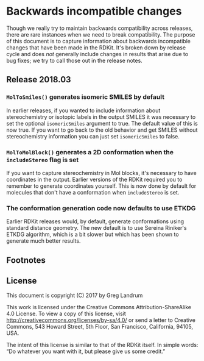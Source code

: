 # Backwards incompatible changes

Though we really try to maintain backwards compatibility across releases, there are rare instances when we need to break compatibility. The purpose of this document is to capture information about backwards incompatible changes that have been made in the RDKit. It's broken down by release cycle and does *not* generally include changes in results that arise due to bug fixes; we try to call those out in the release notes.

## Release 2018.03

### `MolToSmiles()` generates isomeric SMILES by default
In earlier releases, if you wanted to include information about stereochemistry or isotopic labels in the output SMILES it was necessary to set the optional `isomericSmiles` argument to true. The default value of this is now true. If you want to go back to the old behavior and get SMILES without stereochemistry information you can just set `isomericSmiles` to false.

### `MolToMolBlock()` generates a 2D conformation when the `includeStereo` flag is set
If you want to capture stereochemistry in Mol blocks, it's necessary to have coordinates in the output. Earlier versions of the RDKit required you to remember to generate coordinates yourself. This is now done by default for molecules that don't have a conformation when `includeStereo` is set.

### The conformation generation code now defaults to use ETKDG
Earlier RDKit releases would, by default, generate conformations using standard distance geometry. The new default is to use Sereina Riniker's ETKDG algorithm, which is a bit slower but which has been shown to generate much better results.

## Footnotes



## License

This document is copyright (C) 2017 by Greg Landrum

This work is licensed under the Creative Commons Attribution-ShareAlike 4.0 License. To view a copy of this license, visit <http://creativecommons.org/licenses/by-sa/4.0/> or send a letter to Creative Commons, 543 Howard Street, 5th Floor, San Francisco, California, 94105, USA.

The intent of this license is similar to that of the RDKit itself. In simple words: “Do whatever you want with it, but please give us some credit.”
